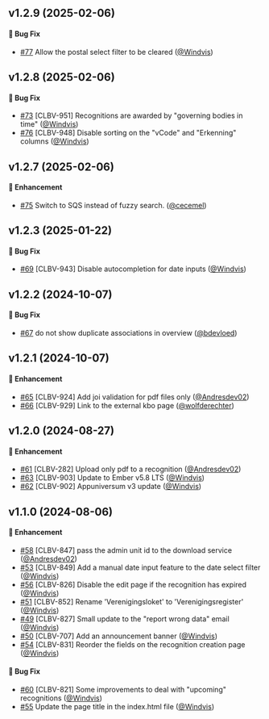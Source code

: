 ## v1.2.9 (2025-02-06)
#### :bug: Bug Fix
* [#77](https://github.com/lblod/frontend-verenigingen-loket/pull/77) Allow the postal select filter to be cleared ([@Windvis](https://github.com/Windvis))

## v1.2.8 (2025-02-06)
#### :bug: Bug Fix
* [#73](https://github.com/lblod/frontend-verenigingen-loket/pull/73) [CLBV-951] Recognitions are awarded by "governing bodies in time" ([@Windvis](https://github.com/Windvis))
* [#76](https://github.com/lblod/frontend-verenigingen-loket/pull/76) [CLBV-948] Disable sorting on the "vCode" and "Erkenning" columns  ([@Windvis](https://github.com/Windvis))

## v1.2.7 (2025-02-06)
#### :rocket: Enhancement
* [#75](https://github.com/lblod/frontend-verenigingen-loket/pull/75)  Switch to SQS instead of fuzzy search. ([@cecemel](https://github.com/cecemel))

## v1.2.3 (2025-01-22)

#### :bug: Bug Fix
* [#69](https://github.com/lblod/frontend-verenigingen-loket/pull/69) [CLBV-943] Disable autocompletion for date inputs ([@Windvis](https://github.com/Windvis))

## v1.2.2 (2024-10-07)

#### :bug: Bug Fix
* [#67](https://github.com/lblod/frontend-verenigingen-loket/pull/67) do not show duplicate associations in overview ([@bdevloed](https://github.com/bdevloed))

## v1.2.1 (2024-10-07)

#### :rocket: Enhancement
* [#65](https://github.com/lblod/frontend-verenigingen-loket/pull/65) [CLBV-924] Add joi validation for pdf files only ([@Andresdev02](https://github.com/Andresdev02))
* [#66](https://github.com/lblod/frontend-verenigingen-loket/pull/66) [CLBV-929] Link to the external kbo page ([@wolfderechter](https://github.com/wolfderechter))

## v1.2.0 (2024-08-27)

#### :rocket: Enhancement
* [#61](https://github.com/lblod/frontend-verenigingen-loket/pull/61) [CLBV-282] Upload only pdf to a recognition ([@Andresdev02](https://github.com/Andresdev02))
* [#63](https://github.com/lblod/frontend-verenigingen-loket/pull/63) [CLBV-903] Update to Ember v5.8 LTS ([@Windvis](https://github.com/Windvis))
* [#62](https://github.com/lblod/frontend-verenigingen-loket/pull/62) [CLBV-902] Appuniversum v3 update ([@Windvis](https://github.com/Windvis))

## v1.1.0 (2024-08-06)

#### :rocket: Enhancement
* [#58](https://github.com/lblod/frontend-verenigingen-loket/pull/58) [CLBV-847] pass the admin unit id to the download service ([@Andresdev02](https://github.com/Andresdev02))
* [#53](https://github.com/lblod/frontend-verenigingen-loket/pull/53) [CLBV-849] Add a manual date input feature to the date select filter ([@Windvis](https://github.com/Windvis))
* [#56](https://github.com/lblod/frontend-verenigingen-loket/pull/56) [CLBV-826] Disable the edit page if the recognition has expired ([@Windvis](https://github.com/Windvis))
* [#51](https://github.com/lblod/frontend-verenigingen-loket/pull/51) [CLBV-852] Rename 'Verenigingsloket' to 'Verenigingsregister' ([@Windvis](https://github.com/Windvis))
* [#49](https://github.com/lblod/frontend-verenigingen-loket/pull/49) [CLBV-827] Small update to the "report wrong data" email  ([@Windvis](https://github.com/Windvis))
* [#50](https://github.com/lblod/frontend-verenigingen-loket/pull/50) [CLBV-707] Add an announcement banner ([@Windvis](https://github.com/Windvis))
* [#54](https://github.com/lblod/frontend-verenigingen-loket/pull/54) [CLBV-831] Reorder the fields on the recognition creation page ([@Windvis](https://github.com/Windvis))

#### :bug: Bug Fix
* [#60](https://github.com/lblod/frontend-verenigingen-loket/pull/60) [CLBV-821] Some improvements to deal with "upcoming" recognitions ([@Windvis](https://github.com/Windvis))
* [#55](https://github.com/lblod/frontend-verenigingen-loket/pull/55) Update the page title in the index.html file ([@Windvis](https://github.com/Windvis))
